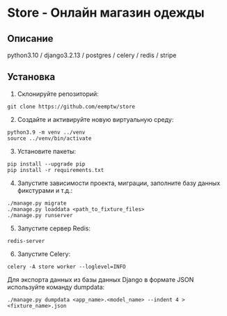 # Store - Онлайн магазин одежды

## Описание

python3.10 /
django3.2.13 /
postgres /
celery /
redis /
stripe

## Установка

1. Склонируйте репозиторий:
```
git clone https://github.com/eemptw/store
```

2. Создайте и активируйте новую виртуальную среду:
```
python3.9 -m venv ../venv
source ../venv/bin/activate
```

3. Установите пакеты:
```
pip install --upgrade pip
pip install -r requirements.txt
```

4. Запустите зависимости проекта, миграции, заполните базу данных фикстурами и т.д.:
```
./manage.py migrate
./manage.py loaddata <path_to_fixture_files>
./manage.py runserver 
```

5. Запустите сервер Redis:
```
redis-server
```

6. Запустите Celery:
```
celery -A store worker --loglevel=INFO
```


Для экспорта данных из базы данных Django в формате JSON используйте команду dumpdata:
```
./manage.py dumpdata <app_name>.<model_name> --indent 4 > <fixture_name>.json
```
